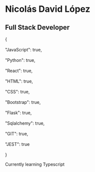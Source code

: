 <h1> Nicolás David López </h1>
<h2> Full Stack Developer </h2>
<p>{<br></br>
  "JavaScript": true,<br></br>
  "Python": true,<br></br>
  "React": true,<br></br>
  "HTML": true,<br></br>
  "CSS": true,<br></br>
  "Bootstrap": true,<br></br>
  "Flask": true,<br></br>
  "Sqlalchemy": true,<br></br>
  "GIT": true,<br></br>
  "JEST": true<br></br>
}</p>

<p> Currently learning Typescript </p>

<!--
**Ndavlo/Ndavlo** is a ✨ _special_ ✨ repository because its `README.md` (this file) appears on your GitHub profile.

Here are some ideas to get you started:

- 🔭 I’m currently working on ...
- 🌱 I’m currently learning ...
- 👯 I’m looking to collaborate on ...
- 🤔 I’m looking for help with ...
- 💬 Ask me about ...
- 📫 How to reach me: ...
- 😄 Pronouns: ...
- ⚡ Fun fact: ...
-->
